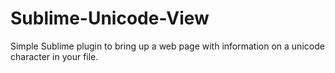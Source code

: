 Sublime-Unicode-View
====================

Simple Sublime plugin to bring up a web page with information on a unicode character in your file.